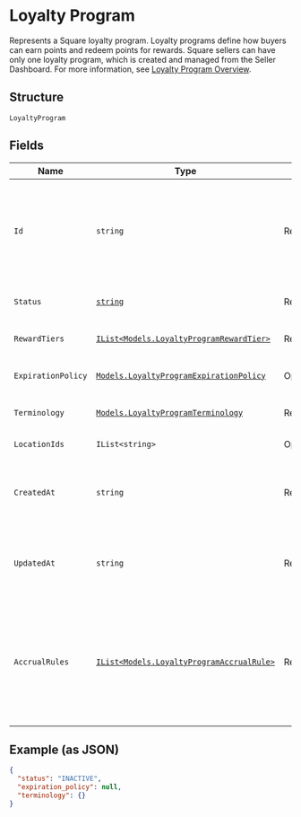 
# Loyalty Program

Represents a Square loyalty program. Loyalty programs define how buyers can earn points and redeem points for rewards.
Square sellers can have only one loyalty program, which is created and managed from the Seller Dashboard.
For more information, see [Loyalty Program Overview](https://developer.squareup.com/docs/loyalty/overview).

## Structure

`LoyaltyProgram`

## Fields

| Name | Type | Tags | Description |
|  --- | --- | --- | --- |
| `Id` | `string` | Required | The Square-assigned ID of the loyalty program. Updates to<br>the loyalty program do not modify the identifier.<br>**Constraints**: *Minimum Length*: `1`, *Maximum Length*: `36` |
| `Status` | [`string`](../../doc/models/loyalty-program-status.md) | Required | Indicates whether the program is currently active. |
| `RewardTiers` | [`IList<Models.LoyaltyProgramRewardTier>`](../../doc/models/loyalty-program-reward-tier.md) | Required | The list of rewards for buyers, sorted by ascending points. |
| `ExpirationPolicy` | [`Models.LoyaltyProgramExpirationPolicy`](../../doc/models/loyalty-program-expiration-policy.md) | Optional | Describes when the loyalty program expires. |
| `Terminology` | [`Models.LoyaltyProgramTerminology`](../../doc/models/loyalty-program-terminology.md) | Required | Represents the naming used for loyalty points. |
| `LocationIds` | `IList<string>` | Optional | The [locations](../../doc/models/location.md) at which the program is active. |
| `CreatedAt` | `string` | Required | The timestamp when the program was created, in RFC 3339 format.<br>**Constraints**: *Minimum Length*: `1` |
| `UpdatedAt` | `string` | Required | The timestamp when the reward was last updated, in RFC 3339 format.<br>**Constraints**: *Minimum Length*: `1` |
| `AccrualRules` | [`IList<Models.LoyaltyProgramAccrualRule>`](../../doc/models/loyalty-program-accrual-rule.md) | Required | Defines how buyers can earn loyalty points from the base loyalty program.<br>To check for associated [loyalty promotions](../../doc/models/loyalty-promotion.md) that enable<br>buyers to earn extra points, call [ListLoyaltyPromotions](../../doc/api/loyalty.md#list-loyalty-promotions). |

## Example (as JSON)

```json
{
  "status": "INACTIVE",
  "expiration_policy": null,
  "terminology": {}
}
```

